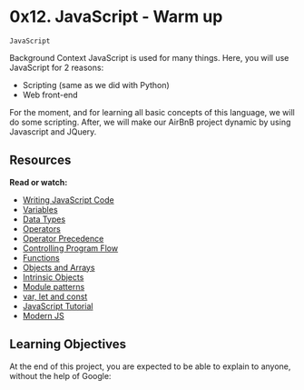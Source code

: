 # 0x12. JavaScript - Warm up
`JavaScript`

Background Context
JavaScript is used for many things. Here, you will use JavaScript for 2 reasons:

- Scripting (same as we did with Python)
- Web front-end

For the moment, and for learning all basic concepts of this language, we will do some scripting. After, we will make our AirBnB project dynamic by using Javascript and JQuery.

## Resources
**Read or watch:**

- <a href="#">Writing JavaScript Code</a>
- <a href="#">Variables</a>
- <a href="#">Data Types</a>
- <a href="#">Operators</a>
- <a href="#">Operator Precedence</a>
- <a href="#">Controlling Program Flow</a>
- <a href="#">Functions</a>
- <a href="#">Objects and Arrays</a>
- <a href="#">Intrinsic Objects</a>
- <a href="#">Module patterns</a>
- <a href="#">var, let and const</a>
- <a href="#">JavaScript Tutorial</a>
- <a href="#">Modern JS</a>

## Learning Objectives
At the end of this project, you are expected to be able to explain to anyone, without the help of Google:

